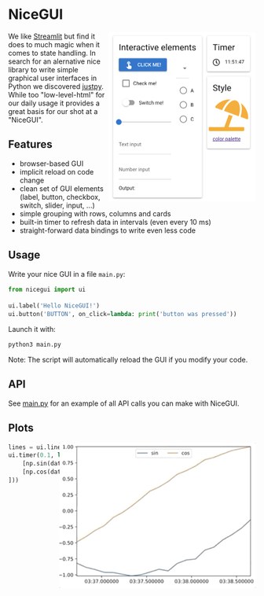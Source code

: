 # NiceGUI

<img src="sceenshots/ui-elements.png?raw=true" width="300" align="right">

We like [Streamlit](https://streamlit.io/) but find it does to much magic when it comes to state handling. In search for an alernative nice library to write simple graphical user interfaces in Python we discovered [justpy](https://justpy.io/). While too "low-level-html" for our daily usage it provides a great basis for our shot at a "NiceGUI".

## Features

- browser-based GUI
- implicit reload on code change
- clean set of GUI elements (label, button, checkbox, switch, slider, input, ...)
- simple grouping with rows, columns and cards
- built-in timer to refresh data in intervals (even every 10 ms)
- straight-forward data bindings to write even less code

## Usage

Write your nice GUI in a file `main.py`:

```python
from nicegui import ui

ui.label('Hello NiceGUI!')
ui.button('BUTTON', on_click=lambda: print('button was pressed'))
```

Launch it with:

```bash
python3 main.py
```

Note: The script will automatically reload the GUI if you modify your code.

## API

See [main.py](/main.py) for an example of all API calls you can make with NiceGUI.

## Plots

<img src="sceenshots/live-plot.gif?raw=true" width="400" align="right">

```python
lines = ui.line_plot(n=2, limit=20).with_legend(['sin', 'cos'], loc='upper center', ncol=2)
ui.timer(0.1, lambda: lines.push([datetime.now()], [
    [np.sin(datetime.now().timestamp()) + 0.02 * np.random.randn()],
    [np.cos(datetime.now().timestamp()) + 0.02 * np.random.randn()],
]))
```
